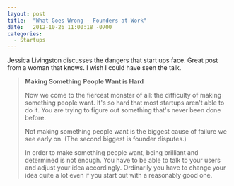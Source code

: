 ```yaml
---
layout: post
title:  "What Goes Wrong - Founders at Work"
date:   2012-10-26 11:00:18 -0700
categories:
  - Startups
---
```


Jessica Livingston discusses the dangers that start ups face. Great post from a woman that knows. I wish I could have seen the talk.

 >  __Making Something People Want is Hard__  
 > 
 >  Now we come to the fiercest monster of all: the difficulty of making something people want. It's so hard that most startups aren't able to do it. You are trying to figure out something that's never been done before. 
 > 
 >  Not making something people want is the biggest cause of failure we see early on. (The second biggest is founder disputes.) 
 > 
 >  In order to make something people want, being brilliant and determined is not enough. You have to be able to talk to your users and adjust your idea accordingly. Ordinarily you have to change your idea quite a lot even if you start out with a reasonably good one. 
 > 
 > 
